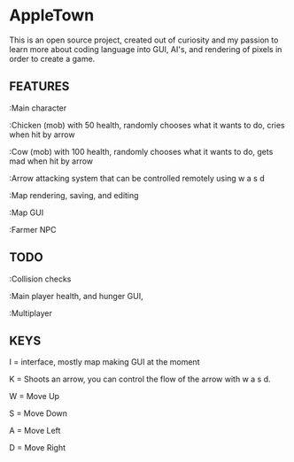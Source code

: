 # AppleTown
This is an open source project, created out of curiosity and my passion to learn more about coding language into GUI, AI's,
and rendering of pixels in order to create a game.

FEATURES
---------
:Main character

:Chicken (mob) with 50 health, randomly chooses what it wants to do, cries when hit by arrow

:Cow (mob) with 100 health, randomly chooses what it wants to do, gets mad when hit by arrow

:Arrow attacking system that can be controlled remotely using w a s d

:Map rendering, saving, and editing

:Map GUI

:Farmer NPC

TODO
------
:Collision checks

:Main player health, and hunger GUI,

:Multiplayer

KEYS
-----
I = interface, mostly map making GUI at the moment

K = Shoots an arrow, you can control the flow of the arrow with w a s d.

W = Move Up

S = Move Down

A = Move Left

D = Move Right
